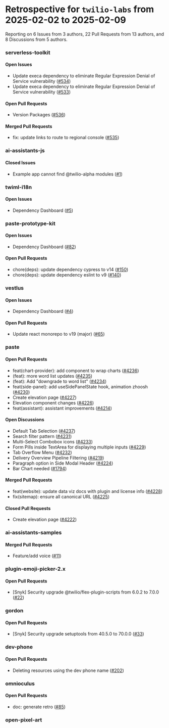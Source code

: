 # Retrospective for `twilio-labs` from 2025-02-02 to 2025-02-09

Reporting on 6 Issues from 3 authors, 22 Pull Requests from 13 authors, and 8 Discussions from 5 authors.


### serverless-toolkit

#### Open Issues

- Update execa dependency to eliminate Regular Expression Denial of Service vulnerability ([#534](https://github.com/twilio-labs/serverless-toolkit/issues/534))
- Update execa dependency to eliminate Regular Expression Denial of Service vulnerability ([#533](https://github.com/twilio-labs/serverless-toolkit/issues/533))

#### Open Pull Requests

- Version Packages ([#536](https://github.com/twilio-labs/serverless-toolkit/pull/536))

#### Merged Pull Requests

- fix: update links to route to regional console ([#535](https://github.com/twilio-labs/serverless-toolkit/pull/535))

### ai-assistants-js

#### Closed Issues

- Example app cannot find @twilio-alpha modules ([#1](https://github.com/twilio-labs/ai-assistants-js/issues/1))

### twiml-i18n

#### Open Issues

- Dependency Dashboard ([#5](https://github.com/twilio-labs/twiml-i18n/issues/5))

### paste-prototype-kit

#### Open Issues

- Dependency Dashboard ([#82](https://github.com/twilio-labs/paste-prototype-kit/issues/82))

#### Open Pull Requests

- chore(deps): update dependency cypress to v14 ([#150](https://github.com/twilio-labs/paste-prototype-kit/pull/150))
- chore(deps): update dependency eslint to v9 ([#140](https://github.com/twilio-labs/paste-prototype-kit/pull/140))

### vestlus

#### Open Issues

- Dependency Dashboard ([#4](https://github.com/twilio-labs/vestlus/issues/4))

#### Open Pull Requests

- Update react monorepo to v19 (major) ([#65](https://github.com/twilio-labs/vestlus/pull/65))

### paste

#### Open Pull Requests

- feat(chart-provider): add component to wrap charts ([#4236](https://github.com/twilio-labs/paste/pull/4236))
- (feat): more word list updates ([#4235](https://github.com/twilio-labs/paste/pull/4235))
- (feat): Add "downgrade to word list" ([#4234](https://github.com/twilio-labs/paste/pull/4234))
- feat(side-panel): add useSidePanelState hook, animation zhoosh ([#4230](https://github.com/twilio-labs/paste/pull/4230))
- Create elevation page ([#4227](https://github.com/twilio-labs/paste/pull/4227))
- Elevation component changes ([#4226](https://github.com/twilio-labs/paste/pull/4226))
- feat(assistant): assistant improvements ([#4214](https://github.com/twilio-labs/paste/pull/4214))

#### Open Discussions

- Default Tab Selection ([#4237](https://github.com/twilio-labs/paste/discussions/4237))
- Search filter pattern ([#4231](https://github.com/twilio-labs/paste/discussions/4231))
- Multi-Select Combobox icons ([#4233](https://github.com/twilio-labs/paste/discussions/4233))
- Form Pills inside TextArea for displaying multiple inputs ([#4229](https://github.com/twilio-labs/paste/discussions/4229))
- Tab Overflow Menu ([#4232](https://github.com/twilio-labs/paste/discussions/4232))
- Delivery Overview Pipeline Filtering ([#4219](https://github.com/twilio-labs/paste/discussions/4219))
- Paragraph option in Side Modal Header ([#4224](https://github.com/twilio-labs/paste/discussions/4224))
- Bar Chart needed ([#1794](https://github.com/twilio-labs/paste/discussions/1794))

#### Merged Pull Requests

- feat(website): update data viz docs with plugin and license info ([#4228](https://github.com/twilio-labs/paste/pull/4228))
- fix(sitemap): ensure all canonical URL ([#4225](https://github.com/twilio-labs/paste/pull/4225))

#### Closed Pull Requests

- Create elevation page ([#4222](https://github.com/twilio-labs/paste/pull/4222))

### ai-assistants-samples

#### Merged Pull Requests

- Feature/add voice ([#11](https://github.com/twilio-labs/ai-assistants-samples/pull/11))

### plugin-emoji-picker-2.x

#### Open Pull Requests

- [Snyk] Security upgrade @twilio/flex-plugin-scripts from 6.0.2 to 7.0.0 ([#22](https://github.com/twilio-labs/plugin-emoji-picker-2.x/pull/22))

### gordon

#### Open Pull Requests

- [Snyk] Security upgrade setuptools from 40.5.0 to 70.0.0 ([#33](https://github.com/twilio-labs/gordon/pull/33))

### dev-phone

#### Open Pull Requests

- Deleting resources using the dev phone name ([#202](https://github.com/twilio-labs/dev-phone/pull/202))

### omnioculus

#### Open Pull Requests

- doc: generate retro ([#85](https://github.com/twilio-labs/omnioculus/pull/85))

### open-pixel-art